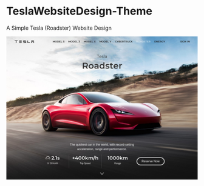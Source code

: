 # TeslaWebsiteDesign-Theme
 A Simple Tesla (Roadster) Website Design

![Preview](https://raw.githubusercontent.com/1998code/TeslaWebsiteDesign-Theme/master/Preview.jpg)
